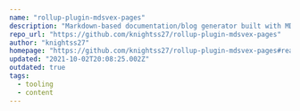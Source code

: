 ```yaml
---
name: "rollup-plugin-mdsvex-pages"
description: "Markdown-based documentation/blog generator built with MDsveX."
repo_url: "https://github.com/knightss27/rollup-plugin-mdsvex-pages"
author: "knightss27"
homepage: "https://github.com/knightss27/rollup-plugin-mdsvex-pages#readme"
updated: "2021-10-02T20:08:25.002Z"
outdated: true
tags: 
  - tooling
  - content
---
```

